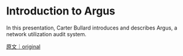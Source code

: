 
# Introduction to Argus

In this presentation, Carter Bullard introduces and describes Argus, a network utilization audit system.

[原文｜original](https://insights.sei.cmu.edu/library/introduction-to-argus/)
        